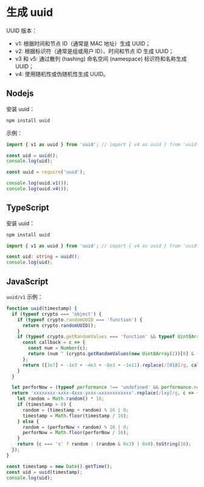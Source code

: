# 生成 uuid

UUID 版本：

- v1: 根据时间和节点 ID（通常是 MAC 地址）生成 UUID；
- v2: 根据标识符（通常是组或用户 ID）、时间和节点 ID 生成 UUID；
- v3 和 v5: 通过散列 (hashing) 命名空间 (namespace) 标识符和名称生成 UUID；
- v4: 使用随机性或伪随机性生成 UUID。

## Nodejs

安装 uuid：

```bash
npm install uuid
```

示例：

```javascript
import { v1 as uuid } from 'uuid'; // import { v4 as uuid } from 'uuid';

const uid = uuid();
console.log(uid);
```

```javascript
const uuid = require('uuid');

console.log(uuid.v1());
console.log(uuid.v4());
```

## TypeScript

安装 uuid：

```bash
npm install uuid
```

```typescript
import { v1 as uuid } from 'uuid'; // import { v4 as uuid } from 'uuid';

const uid: string = uuid();
console.log(uid);
```

## JavaScript

```uuid/v1``` 示例：

```javascript
function uuid(timestamp) {
  if (typeof crypto === 'object') {
    if (typeof crypto.randomUUID === 'function') {
      return crypto.randomUUID();
    }
    if (typeof crypto.getRandomValues === 'function' && typeof Uint8Array === 'function') {
      const callback = c => {
        const num = Number(c);
        return (num ^ (crypto.getRandomValues(new Uint8Array(1))[0] & (15 >> (num / 4)))).toString(16);
      };
      return ([1e7] + -1e3 + -4e3 + -8e3 + -1e11).replace(/[018]/g, callback);
    }
  }

  let perforNow = (typeof performance !== 'undefined' && performance.now && performance.now() * 1000) || 0;
  return 'xxxxxxxx-xxxx-4xxx-yxxx-xxxxxxxxxxxx'.replace(/[xy]/g, c => {
    let random = Math.random() * 16;
    if (timestamp > 0) {
      random = (timestamp + random) % 16 | 0;
      timestamp = Math.floor(timestamp / 16);
    } else {
      random = (perforNow + random) % 16 | 0;
      perforNow = Math.floor(perforNow / 16);
    }
    return (c === 'x' ? random : (random & 0x3) | 0x8).toString(16);
  });
}

const timestamp = new Date().getTime();
const uid = uuid(timestamp);
console.log(uid);
```
